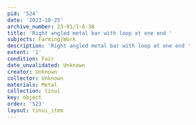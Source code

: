```yaml
---
pid: '524'
date: '2023-10-25'
archive_number: 23-01/1-8-38
title: 'Right angled metal bar with loop at one end '
subjects: Farming|Work
description: 'Right angled metal bar with loop at one end '
extent: '1'
condition: Fair
date_unvalidated: Unknown
creator: Unknown
collector: Unknown
materials: Metal
collection: tinui
key: object
order: '523'
layout: tinui_item
---
```


